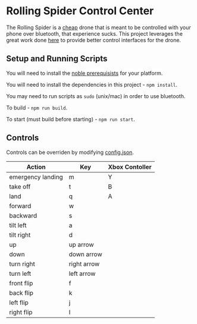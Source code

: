 # Rolling Spider Control Center

The Rolling Spider is a [cheap](https://www.amazon.com/Parrot-PF723000-ROLLING-SPIDER/dp/B00KZM53NC/ref=sr_1_3?ie=UTF8&qid=1539544957&sr=8-3&keywords=rolling+spider&dpID=41FCJAVi8RL&preST=_SY300_QL70_&dpSrc=srch) drone that is meant to be controlled with your phone over bluetooth, that experience sucks. This project leverages the great work done [here](https://github.com/voodootikigod/node-rolling-spider) to provide better control interfaces for the drone.

## Setup and Running Scripts

You will need to install the [noble prerequisists](https://github.com/noble/noble#prerequisites) for your platform.

You will need to install the dependencies in this project - `npm install`.

You may need to run scripts as `sudo` (unix/mac) in order to use bluetooth.

To build - `npm run build`.

To start (must build before starting) - `npm run start`.

## Controls

Controls can be overriden by modifying [config.json](./config.json).

| Action | Key |Xbox Contoller|
|--------|-----|--------------|
|emergency landing|m|Y|
|take off|t|B|
|land|q|A|
|forward|w||
|backward|s||
|tilt left|a||
|tilt right|d||
|up|up arrow||
|down|down arrow||
|turn right|right arrow||
|turn left|left arrow||
|front flip|f||
|back flip|k||
|left flip|j||
|right flip|l||